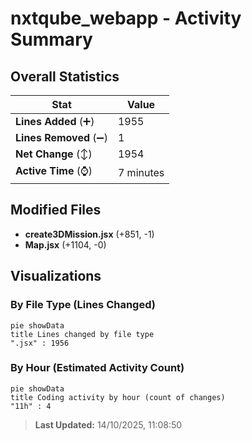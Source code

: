 # nxtqube_webapp - Activity Summary 

## Overall Statistics

| Stat                   | Value                                                             |
| ---------------------- | ----------------------------------------------------------------- |
| **Lines Added** (➕)   | 1955                                          |
| **Lines Removed** (➖) | 1                                        |
| **Net Change** (↕)    | 1954                |
| **Active Time** (⌚)   | 7 minutes |


## Modified Files
- **create3DMission.jsx** (+851, -1)
- **Map.jsx** (+1104, -0)

## Visualizations

### By File Type (Lines Changed)

```mermaid
pie showData
title Lines changed by file type
".jsx" : 1956
```

### By Hour (Estimated Activity Count)

```mermaid
pie showData
title Coding activity by hour (count of changes)
"11h" : 4
```


> **Last Updated:** 14/10/2025, 11:08:50